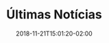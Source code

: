 ---
# Possible Widgets:
#   team
#   contact
#   images
#   siginup
widget: last-post
active: true
date: 2018-11-21T15:01:20-02:00

title: Últimas Notícias
subtitle:

type: list

# Order that this section will appear in.
weight: 5
---